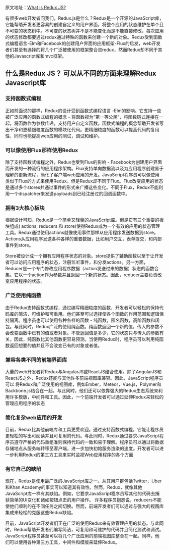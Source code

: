 原文地址：[What is Redux JS?](https://www.mindfiresolutions.com/blog/2018/04/what-is-redux-js/)  

有很多web开发者问我们，Redux.js是什么？Redux是一个开源的JavaScript库，它能帮助开发者更容易的创建自定义的用户界面，将整个应用的状态维护在单个且不可变的状态树中。不可变的状态树并不是不能变化而是不能直接修改，每次应用的状态修改都要通过redux通过特殊的函数来创建一个新的对象。Redux受到函数式编程语言-Elm和Facebook的创建用户界面的应用框架-Flux的启发，web开发者们甚至有选择的将几个广泛被使用的框架整合进redux，然而Redux却不同于其他的Javascript库和mvc框架。

## 什么是Redux JS？ 可以从不同的方面来理解Redux Javascript库

### 支持函数式编程    
正如前面说的那样，Redux的设计受到函数式编程语言 -Elm的影响。它支持一些被广泛应用的函数式编程的概念 - 将函数视为“第一等公民”，将函数链式连接在一起，将函数作为参数传递，支持用户自定义函数。函数式编程的概念帮助开发者写出干净和更精细粒度函数的模块化代码。更精细粒度的函数可以提高代码的复用性，同时也能提高web应用的测试，调试和维护。

### 可以像使用Flux那样使用Redux  
除了支持函数式编程之外，Redux也受到Flux的影响 - Facebook为创建用户界面而开发的一种流行的应用程序架构。Flux支持单向数据流以及为应用程序创建易于理解的更新流程，简化了客户端web应用的开发。JavaScript程序员可以像使用类似于Flux的方式来使用Redux。但是Redux却不同于Flux。Flux改变应用的状态是通过多个stores并通过事件的形式来广播这些变化。不同于Flux，Redux不能利用一个dispatcher来发送payloads到已经注册过的回调函数中。

###  拥有3大核心板块  
根据设计可知，Redux是一个简单又轻量的JavaScript库。但是它有三个重要的板块组成( actions, reducers 和 store)使得Redux成为一个有效的应用的状态管理工具。Redux通过使用actions就像使用事件那样从应用程序发送数据到store。Actions从应用程序发送各种各样的重要数据，比如用户交互，表单提交，和内部事件到store。

Store被设计成一个拥有应用程序状态的对象。store提供了辅助函数以至于让开发者可以访问应用程序的状态，注册监听事件，和分发actions。另一方面，Reducer是一个专门修改应用程序数据（action发送过来的数据）状态的函数合集。它以一个action作为参数并且返回一个新的状态。因此，reducer主要负责改变应用程序的状态。

### 广泛使用纯函数  
由于Redux支持函数式编程，通过编写精细粒度的函数，开发者可以轻松的保持代码库的简洁，可维护和可重用。他们甚至可以选择使各个函数的作用范围和逻辑保持隔离。程序员也可以使用各种各样的函数 - 纯函数，匿名函数，高阶函数和闭包。与此同时，Redux广泛的使用纯函数。纯函数返回一个新的值，传入的参数不会改变函数中已有的值或者对象。不管返回值是多少，它的状态只与传入的参数有关。因此，纯函数比其他函数更容易预测。当使用Redux时，程序员可以利用纯函数返回想要的值并且不会改变已有的对象或者值。

### 兼容各类不同的前端界面库  
大量的web开发者将Redux与AngularJS或ReactJS结合使用。除了AngularJS和ReactJS之外，Redux还能与其他许多前端视图库兼容。因此，JavaScript程序员可以
将Redux和广泛使用的视图库，例如Ember，Meteor，Vue.js，Polymer和Backbone.js结合在一起。与此同时，他们还可以依靠强大的Redux生态系统来利用许多模版，中间件和工具。因此，一个前端开发者可以通过延伸Redux来轻松的管理应用程序的状态

### 简化复杂web应用的开发
目前，Redux比其他前端库和工具更受欢迎。通过支持函数式编程，它能让程序员更轻松的写出可阅读并且可复用的代码。与此同时，Redux通过要求JavaScript程序员遵守严格的代码重组准则保持代码的一致和易于理解。程序员可以通过将数据存储地点从服务端转移至客户端，进一步加快初始服务渲染的速度。开发者可以进一步利用Redux的第三方工具来实时监视Web应用程序的各个方面

### 有它自己的缺陷  
现在，Redux是使用最广泛的JavaScript库之一。从其用户群包括Twitter，Uber和Khan Academy的事实可以知道其有效性。然而，Redux，就像其他JavaScript库一样有其缺陷。例如，它要求JavaScript程序员写其他的代码去捕获简单的UI变化和诸如按钮点击的用户操作。
许多程序员抱怨说，reducers不能使他们顺利的在不同任务之间切换。然而，前端开发者们可以通过与强大的视图库集成来轻松的克服这些Redux缺陷。

目前，JavaScript开发者们正在广泛的使用Redux来有效管理应用的状态。与此同时，Redux帮助开发者们编写简洁，可复用和可维护的代码并且简化测试和调试。JavaScript程序员甚至可以将几个广泛应用的前端视图库整合在一起。同样，他们可以使用各种第三方工具，中间件和模版来延伸Redux。